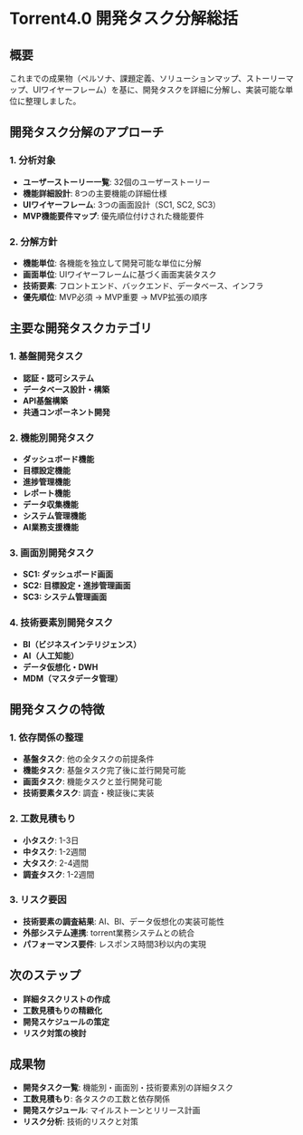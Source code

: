# Torrent4.0 開発タスク分解総括

## 概要
これまでの成果物（ペルソナ、課題定義、ソリューションマップ、ストーリーマップ、UIワイヤーフレーム）を基に、開発タスクを詳細に分解し、実装可能な単位に整理しました。

## 開発タスク分解のアプローチ

### 1. 分析対象
- **ユーザーストーリー一覧**: 32個のユーザーストーリー
- **機能詳細設計**: 8つの主要機能の詳細仕様
- **UIワイヤーフレーム**: 3つの画面設計（SC1, SC2, SC3）
- **MVP機能要件マップ**: 優先順位付けされた機能要件

### 2. 分解方針
- **機能単位**: 各機能を独立して開発可能な単位に分解
- **画面単位**: UIワイヤーフレームに基づく画面実装タスク
- **技術要素**: フロントエンド、バックエンド、データベース、インフラ
- **優先順位**: MVP必須 → MVP重要 → MVP拡張の順序

## 主要な開発タスクカテゴリ

### 1. 基盤開発タスク
- **認証・認可システム**
- **データベース設計・構築**
- **API基盤構築**
- **共通コンポーネント開発**

### 2. 機能別開発タスク
- **ダッシュボード機能**
- **目標設定機能**
- **進捗管理機能**
- **レポート機能**
- **データ収集機能**
- **システム管理機能**
- **AI業務支援機能**

### 3. 画面別開発タスク
- **SC1: ダッシュボード画面**
- **SC2: 目標設定・進捗管理画面**
- **SC3: システム管理画面**

### 4. 技術要素別開発タスク
- **BI（ビジネスインテリジェンス）**
- **AI（人工知能）**
- **データ仮想化・DWH**
- **MDM（マスタデータ管理）**

## 開発タスクの特徴

### 1. 依存関係の整理
- **基盤タスク**: 他の全タスクの前提条件
- **機能タスク**: 基盤タスク完了後に並行開発可能
- **画面タスク**: 機能タスクと並行開発可能
- **技術要素タスク**: 調査・検証後に実装

### 2. 工数見積もり
- **小タスク**: 1-3日
- **中タスク**: 1-2週間
- **大タスク**: 2-4週間
- **調査タスク**: 1-2週間

### 3. リスク要因
- **技術要素の調査結果**: AI、BI、データ仮想化の実装可能性
- **外部システム連携**: torrent業務システムとの統合
- **パフォーマンス要件**: レスポンス時間3秒以内の実現

## 次のステップ
- **詳細タスクリストの作成**
- **工数見積もりの精緻化**
- **開発スケジュールの策定**
- **リスク対策の検討**

## 成果物
- **開発タスク一覧**: 機能別・画面別・技術要素別の詳細タスク
- **工数見積もり**: 各タスクの工数と依存関係
- **開発スケジュール**: マイルストーンとリリース計画
- **リスク分析**: 技術的リスクと対策




